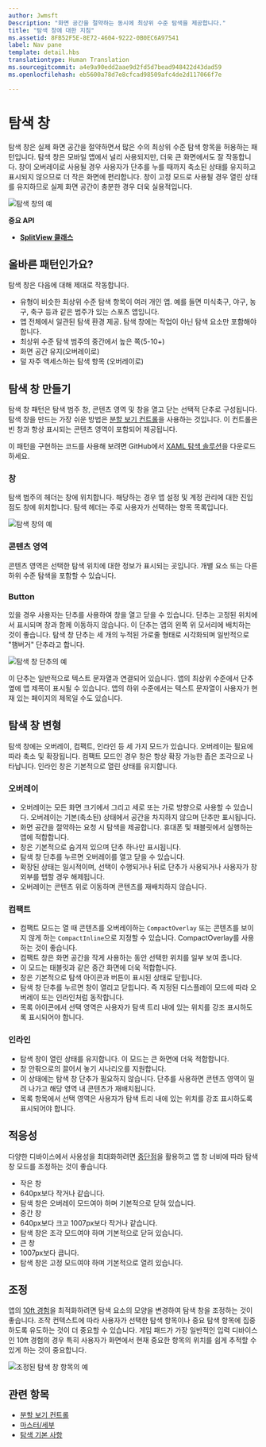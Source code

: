 ```yaml
---
author: Jwmsft
Description: "화면 공간을 절약하는 동시에 최상위 수준 탐색을 제공합니다."
title: "탐색 창에 대한 지침"
ms.assetid: 8FB52F5E-8E72-4604-9222-0B0EC6A97541
label: Nav pane
template: detail.hbs
translationtype: Human Translation
ms.sourcegitcommit: a4e9a90edd2aae9d2fd5d7bead948422d43dad59
ms.openlocfilehash: eb5600a78d7e8cfcad98509afc4de2d117066f7e

---
```


탐색 창
=============================================================================================
탐색 창은 실제 화면 공간을 절약하면서 많은 수의 최상위 수준 탐색 항목을 허용하는 패턴입니다. 탐색 창은 모바일 앱에서 널리 사용되지만, 더욱 큰 화면에서도 잘 작동합니다. 창이 오버레이로 사용될 경우 사용자가 단추를 누를 때까지 축소된 상태를 유지하고 표시되지 않으므로 더 작은 화면에 편리합니다. 창이 고정 모드로 사용될 경우 열린 상태를 유지하므로 실제 화면 공간이 충분한 경우 더욱 실용적입니다.

![탐색 창의 예](images/navHero.png)

<span class="sidebar_heading" style="font-weight: bold;">중요 API</span>

-   [**SplitView 클래스**](https://msdn.microsoft.com/library/windows/apps/dn864360)

## <span id="Is_this_the_right_pattern_"></span><span id="is_this_the_right_pattern_"></span><span id="IS_THIS_THE_RIGHT_PATTERN_"></span>올바른 패턴인가요?

탐색 창은 다음에 대해 제대로 작동합니다.

-   유형이 비슷한 최상위 수준 탐색 항목이 여러 개인 앱. 예를 들면 미식축구, 야구, 농구, 축구 등과 같은 범주가 있는 스포츠 앱입니다.
-   앱 전체에서 일관된 탐색 환경 제공. 탐색 창에는 작업이 아닌 탐색 요소만 포함해야 합니다.
-   최상위 수준 탐색 범주의 중간에서 높은 쪽(5-10+)
-   화면 공간 유지(오버레이로)
-   덜 자주 액세스하는 탐색 항목 (오버레이로)

## <span id="Building_a_nav_pane"></span><span id="building_a_nav_pane"></span><span id="BUILDING_A_NAV_PANE"></span>탐색 창 만들기

탐색 창 패턴은 탐색 범주 창, 콘텐츠 영역 및 창을 열고 닫는 선택적 단추로 구성됩니다. 탐색 창을 만드는 가장 쉬운 방법은 [분할 보기 컨트롤](split-view.md)을 사용하는 것입니다. 이 컨트롤은 빈 창과 항상 표시되는 콘텐츠 영역이 포함되어 제공됩니다.

이 패턴을 구현하는 코드를 사용해 보려면 GitHub에서 [XAML 탐색 솔루션](https://github.com/Microsoft/Windows-universal-samples/tree/master/Samples/XamlNavigation)을 다운로드하세요.



### <span id="Pane"></span><span id="pane"></span><span id="PANE"></span>창

탐색 범주의 헤더는 창에 위치합니다. 해당하는 경우 앱 설정 및 계정 관리에 대한 진입점도 창에 위치합니다. 탐색 헤더는 주로 사용자가 선택하는 항목 목록입니다.

![탐색 창의 예](images/nav_pane_expanded.png)

### <span id="Content_area"></span><span id="content_area"></span><span id="CONTENT_AREA"></span>콘텐츠 영역

콘텐츠 영역은 선택한 탐색 위치에 대한 정보가 표시되는 곳입니다. 개별 요소 또는 다른 하위 수준 탐색을 포함할 수 있습니다.

### <span id="Button"></span><span id="button"></span><span id="BUTTON"></span>Button

있을 경우 사용자는 단추를 사용하여 창을 열고 닫을 수 있습니다. 단추는 고정된 위치에서 표시되며 창과 함께 이동하지 않습니다. 이 단추는 앱의 왼쪽 위 모서리에 배치하는 것이 좋습니다. 탐색 창 단추는 세 개의 누적된 가로줄 형태로 시각화되며 일반적으로 "햄버거" 단추라고 합니다.

![탐색 창 단추의 예](images/nav_button.png)

이 단추는 일반적으로 텍스트 문자열과 연결되어 있습니다. 앱의 최상위 수준에서 단추 옆에 앱 제목이 표시될 수 있습니다. 앱의 하위 수준에서는 텍스트 문자열이 사용자가 현재 있는 페이지의 제목일 수도 있습니다.

## <span id="Nav_pane_variations"></span><span id="nav_pane_variations"></span><span id="NAV_PANE_VARIATIONS"></span>탐색 창 변형

탐색 창에는 오버레이, 컴팩트, 인라인 등 세 가지 모드가 있습니다. 오버레이는 필요에 따라 축소 및 확장됩니다. 컴팩트 모드인 경우 창은 항상 확장 가능한 좁은 조각으로 나타납니다. 인라인 창은 기본적으로 열린 상태를 유지합니다.

### <span id="Overlay"></span><span id="overlay"></span><span id="OVERLAY"></span>오버레이

-   오버레이는 모든 화면 크기에서 그리고 세로 또는 가로 방향으로 사용할 수 있습니다. 오버레이는 기본(축소된) 상태에서 공간을 차지하지 않으며 단추만 표시됩니다.
-   화면 공간을 절약하는 요청 시 탐색을 제공합니다. 휴대폰 및 패블릿에서 실행하는 앱에 적합합니다.
-   창은 기본적으로 숨겨져 있으며 단추 하나만 표시됩니다.
-   탐색 창 단추를 누르면 오버레이를 열고 닫을 수 있습니다.
-   확장된 상태는 일시적이며, 선택이 수행되거나 뒤로 단추가 사용되거나 사용자가 창 외부를 탭할 경우 해제됩니다.
-   오버레이는 콘텐츠 위로 이동하며 콘텐츠를 재배치하지 않습니다.

### <span id="Compact"></span><span id="compact"></span><span id="COMPACT"></span>컴팩트

-   컴팩트 모드는 열 때 콘텐츠를 오버레이하는 `CompactOverlay` 또는 콘텐츠를 보이지 않게 하는 `CompactInline`으로 지정할 수 있습니다. CompactOverlay를 사용하는 것이 좋습니다.
-   컴팩트 창은 화면 공간을 작게 사용하는 동안 선택한 위치를 일부 보여 줍니다.
-   이 모드는 태블릿과 같은 중간 화면에 더욱 적합합니다.
-   창은 기본적으로 탐색 아이콘과 버튼이 표시된 상태로 닫힙니다.
-   탐색 창 단추를 누르면 창이 열리고 닫힙니다. 즉 지정된 디스플레이 모드에 따라 오버레이 또는 인라인처럼 동작합니다.
-   목록 아이콘에서 선택 영역은 사용자가 탐색 트리 내에 있는 위치를 강조 표시하도록 표시되어야 합니다.

### <span id="Inline"></span><span id="inline"></span><span id="INLINE"></span>인라인

-   탐색 창이 열린 상태를 유지합니다. 이 모드는 큰 화면에 더욱 적합합니다.
-   창 안팎으로의 끌어서 놓기 시나리오를 지원합니다.
-   이 상태에는 탐색 창 단추가 필요하지 않습니다. 단추를 사용하면 콘텐츠 영역이 밀려 나가고 해당 영역 내 콘텐츠가 재배치됩니다.
-   목록 항목에서 선택 영역은 사용자가 탐색 트리 내에 있는 위치를 강조 표시하도록 표시되어야 합니다.

## <span id="Adaptability"></span><span id="adaptability"></span><span id="ADAPTABILITY"></span>적응성

다양한 디바이스에서 사용성을 최대화하려면 [중단점](../layout/screen-sizes-and-breakpoints-for-responsive-design.md)을 활용하고 앱 창 너비에 따라 탐색 창 모드를 조정하는 것이 좋습니다.
-   작은 창
   -   640px보다 작거나 같습니다.
   -   탐색 창은 오버레이 모드여야 하며 기본적으로 닫혀 있습니다.
-   중간 창
   -   640px보다 크고 1007px보다 작거나 같습니다.
   -   탐색 창은 조각 모드여야 하며 기본적으로 닫혀 있습니다.
-   큰 창
   -   1007px보다 큽니다.
   -   탐색 창은 고정 모드여야 하며 기본적으로 열려 있습니다.

## <span id="Tailoring"></span><span id="tailoring"></span><span id="TAILORING"></span>조정

앱의 [10ft 경험](http://go.microsoft.com/fwlink/?LinkId=760736)을 최적화하려면 탐색 요소의 모양을 변경하여 탐색 창을 조정하는 것이 좋습니다. 조작 컨텍스트에 따라 사용자가 선택한 탐색 항목이나 중요 탐색 항목에 집중하도록 유도하는 것이 더 중요할 수 있습니다. 게임 패드가 가장 일반적인 입력 디바이스인 10ft 경험의 경우 특히 사용자가 화면에서 현재 중요한 항목의 위치를 쉽게 추적할 수 있게 하는 것이 중요합니다.

![조정된 탐색 창 항목의 예](images/nav_item_states.png)

## <span id="related_topics"></span>관련 항목

* [분할 보기 컨트롤](split-view.md)
* [마스터/세부](master-details.md)
* [탐색 기본 사항](https://msdn.microsoft.com/library/windows/apps/dn958438)
 

 



<!--HONumber=Jun16_HO4-->


